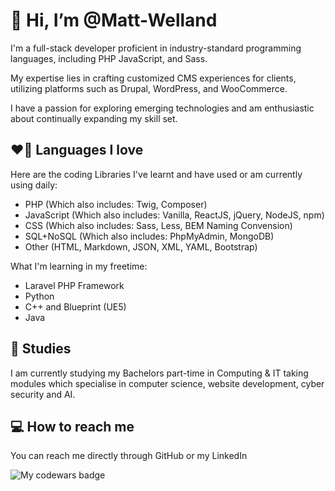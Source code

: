 # 👋 Hi, I’m @Matt-Welland
I'm a full-stack developer proficient in industry-standard programming languages, including PHP JavaScript, and Sass. 

My expertise lies in crafting customized CMS experiences for clients, utilizing platforms such as Drupal, WordPress, and WooCommerce. 

I have a passion for exploring emerging technologies and am enthusiastic about continually expanding my skill set.
  
## ❤️‍🔥 Languages I love
Here are the coding Libraries I've learnt and have used or am currently using daily:

- PHP (Which also includes: Twig, Composer)
- JavaScript (Which also includes: Vanilla, ReactJS, jQuery, NodeJS, npm)
- CSS (Which also includes: Sass, Less, BEM Naming Convension)
- SQL+NoSQL (Which also includes: PhpMyAdmin, MongoDB)
- Other (HTML, Markdown, JSON, XML, YAML, Bootstrap)

What I'm learning in my freetime:

- Laravel PHP Framework
- Python
- C++ and Blueprint (UE5)
- Java

## 📖 Studies
I am currently studying my Bachelors part-time in Computing & IT taking modules which specialise in computer science, website development, cyber security and AI. 

## 💻 How to reach me 
You can reach me directly through GitHub or my LinkedIn

![My codewars badge](https://www.codewars.com/users/Matt-Welland/badges/large)

<!---
Matt-Welland/Matt-Welland is a ✨ special ✨ repository because its `README.md` (this file) appears on your GitHub profile.
You can click the Preview link to take a look at your changes.
--->
